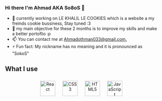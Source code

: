 ### Hi there I'm Ahmad AKA So8oS 👋

- 🔭 currently working on LE KHALIL LE COOKIES  which is a website a my freinds cookie bussiness, Stay tuned :3
- 🌱 my main objective for these 2 months is to improve my skills and make a better portoflio :p   
- 📫  You can contact me at [Ahmadothman033@gmail.com.](mailto:Ahmadothman033@gmail.com.)
- ⚡ Fun fact: My nickname has no meaning and it is pronounced as "SokoS"

## What I use
<div align="center">  
   <img style="margin: 10px" src="https://profilinator.rishav.dev/skills-assets/react-original-wordmark.svg" alt="React" height="50" />  
   <img style="margin: 10px" src="https://profilinator.rishav.dev/skills-assets/css3-original-wordmark.svg" alt="CSS3" height="50" />  
   <img style="margin: 10px" src="https://profilinator.rishav.dev/skills-assets/html5-original-wordmark.svg" alt="HTML5" height="50" />  
   <img style="margin: 10px" src="https://profilinator.rishav.dev/skills-assets/javascript-original.svg" alt="JavaScript" height="50" />
   <div>  

